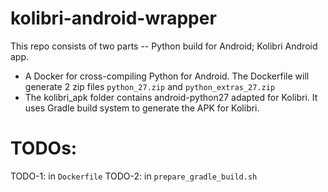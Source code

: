 # kolibri-android-wrapper

This repo consists of two parts -- Python build for Android; Kolibri Android app. 
* A Docker for cross-compiling Python for Android. The Dockerfile will generate 2 zip files `python_27.zip` and `python_extras_27.zip`
* The kolibri_apk folder contains android-python27 adapted for Kolibri. It uses Gradle build system to generate the APK for Kolibri.

# TODOs:

TODO-1: in `Dockerfile`
TODO-2: in `prepare_gradle_build.sh`
